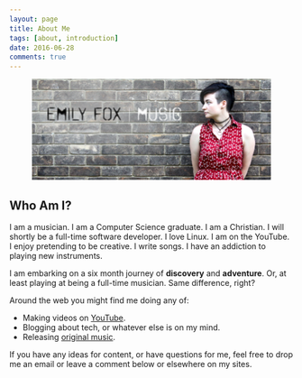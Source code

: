 ```yaml
---
layout: page
title: About Me
tags: [about, introduction]
date: 2016-06-28
comments: true
---
```


<figure>
	<a><img src="images/FacebookCover-EFM.png"></a>
</figure>

## Who Am I?

I am a musician. I am a Computer Science graduate. I am a Christian. I will shortly be a full-time software developer. I love Linux. I am on the YouTube. I enjoy pretending to be creative. I write songs. I have an addiction to playing new instruments.

I am embarking on a six month journey of **discovery** and **adventure**. Or, at least playing at being a full-time musician. Same difference, right?

Around the web you might find me doing any of:

* Making videos on [YouTube](https://www.youtube.com/user/FoxxeMusic).
* Blogging about tech, or whatever else is on my mind.
* Releasing [original music](https://emilyfoxmusic.bandcamp.com/).

If you have any ideas for content, or have questions for me, feel free to drop me an email or leave a comment below or elsewhere on my sites.
